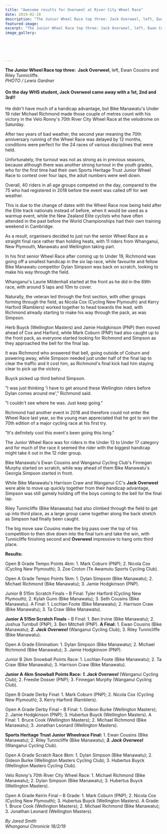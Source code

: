 ```yaml
---
title: "Awesome results for Overweel at River City Wheel Race"
date: 2019-02-18
description: "The Junior Wheel Race top three: Jack Overweel, left, Ewan Cousins and Riley Tunnicliffe..."
featured-image: 
excerpt: "The Junior Wheel Race top three: Jack Overweel, left, Ewan Cousins and Riley Tunnicliffe."
image_gallery:
    
    
    
    
    
---
```


<p class="element element-paragraph"><span><strong>The Junior Wheel Race top three:&nbsp; Jack Overweel</strong>, left, Ewan Cousins and Riley Tunnicliffe.&nbsp;<br /><em>PHOTO / Lewis Gardner</em> </span></p>
<h4 class="element element-paragraph"><span>On the day WHS student, Jack Overweel came away with a 1st, 2nd and 3rd!!</span></h4>
<p class="element element-paragraph">He didn't have much of a handicap advantage, but Bike Manawatu's Under 19 rider Michael Richmond made those couple of metres count with his victory in the Velo Ronny's 70th River City Wheel Race at the velodrome on Saturday.</p>
<p class="element element-paragraph">After two years of bad weather, the second year meaning the 70th anniversary running of the Wheel Race was delayed by 12 months, conditions were perfect for the 24 races of various disciplines that were held.</p>
<p class="element element-paragraph">Unfortunately, the turnout was not as strong as in previous seasons, because although there was another strong turnout in the youth grades, who for the first time had their own Sports Heritage Trust Junior Wheel Race to contest over four laps, the adult numbers were well down.</p>
<p class="element element-paragraph">Overall, 40 riders in all age groups competed on the day, compared to the 75 who had registered in 2018 before the event was called off for wet weather.</p>
<p class="element element-paragraph">This is due to the change of dates with the Wheel Race now being held after the Elite track nationals instead of before, when it would be used as a warmup event, while the New Zealand Elite cyclists who have often attended in the past before the World Championships had their own training weekend in Cambridge.</p>
<p class="element element-paragraph">As a result, organisers decided to just run the senior Wheel Race as a straight final race rather than holding heats, with 11 riders from Whanganui, New Plymouth, Manawatu and Wellington taking part.</p>
<p class="element element-paragraph">In his first senior Wheel Race after coming up to Under 19, Richmond was going off a smallest handicap in the six lap race, while favourite and fellow Bike Manawatu competitor Dylan Simpson was back on scratch, looking to make his way through the field.</p>
<p class="element element-paragraph">Whanganui's Laurie Mildenhall started at the front as he did in the 69th race, with around 5 laps and 10m to cover.</p>
<p class="element element-paragraph">Naturally, the veteran led through the first section, with other groups forming through the field, as Nicola Cox (Cycling New Plymouth) and Kerry Harford (Ramblers) worked together to head towards the lead, with Richmond already starting to make his way through the pack, as was Simpson.</p>
<p class="element element-paragraph">Herb Buyck (Wellington Masters) and Jamie Hodgkinson (PNP) then moved ahead of Cox and Harford, while Mark Coburn (PNP) had also caught up to the front pack, as everyone started looking for Richmond and Simpson as they approached the bell for the final lap.</p>
<p class="element element-paragraph">It was Richmond who answered that bell, going outside of Coburn and powering away, while Simpson needed just under half of the final lap to clear the traffic and it cost him, as Richmond's final kick had him staying clear to pick up the victory.</p>
<p class="element element-paragraph">Buyck picked up third behind Simpson.</p>
<p class="element element-paragraph">"I was just thinking 'I have to get around these Wellington riders before Dylan comes around me'," Richmond said.</p>
<p class="element element-paragraph">"I couldn't see where he was. Just keep going."</p>
<p class="element element-paragraph">Richmond had another event in 2018 and therefore could not enter the Wheel Race last year, so the young man appreciated that he got to win the 70th edition of a major cycling race at his first try.</p>
<p class="element element-paragraph">"It's definitely cool this event's been going this long."</p>
<p class="element element-paragraph">The Junior Wheel Race was for riders in the Under 13 to Under 17 category and for much of the race it seemed the rider with the biggest handicap might take it out in the 12 rider group.</p>
<p class="element element-paragraph">Bike Manawatu's Ewan Cousins and Wanganui Cycling Club's Finnegan Murphy started on scratch, while way ahead of them Bike Manawatu's Georgia Simpson started in front.</p>
<p class="element element-paragraph">While Bike Manawatu's Harrison Craw and Wanganui CC's <strong>Jack Overweel</strong> were able to move up quickly together from their handicap advantage, Simpson was still gamely holding off the boys coming to the bell for the final lap.</p>
<p class="element element-paragraph">Riley Tunnicliffe (Bike Manawatu) had also climbed through the field to get up into third place, as a large group came together along the back stretch as Simpson had finally been caught.</p>
<p class="element element-paragraph">The big move saw Cousins make the big pass over the top of his competition to then dive down into the final turn and take the win, with Tunnicliffe finishing second and <strong>Overweel</strong> impressive to hang onto third place.</p>
<p class="element element-paragraph"><strong>Results:</strong></p>
<p class="element element-paragraph">Open B Grade Tempo Points 4km: 1. Mark Coburn (PNP); 2. Nicola Cox (Cycling New Plymouth); 3. Zoe Croton (Te Awamutu Sports Cycling Club).</p>
<p class="element element-paragraph">Open A Grade Tempo Points 5km: 1. Dylan Simpson (Bike Manawatu); 2. Michael Richmond (Bike Manawatu); 3. Jamie Hodgkinson (PNP).</p>
<p class="element element-paragraph">Junior B 515m Scratch Finals &ndash; B Final: Tyler Harford (Cycling New Plymouth); 2. Kylah Gunn (Bike Manawatu); 3. Seth Cousins (Bike Manawatu). A Final: 1. Lochlan Foote (Bike Manawatu); 2. Harrison Craw (Bike Manawatu); 3. Ta Craw (Bike Manawatu).</p>
<p class="element element-paragraph"><strong>Junior A 515m Scratch Finals</strong> &ndash; B Final: 1. Ben Irvine (Bike Manawatu); 2. Joshua Turnbull (PNP); 3. Ben Mitchell (PNP). <strong>A Final:</strong> 1. Ewan Cousins (Bike Manawatu); <em><strong>2.</strong></em> <em><strong>Jack Overweel</strong></em> (Wanganui Cycling Club); 3. Riley Tunnicliffe (Bike Manawatu).</p>
<p class="element element-paragraph">Open A Grade Elimination: 1. Dylan Simpson (Bike Manawatu); 2. Michael Richmond (Bike Manawatu); 3. Jamie Hodgkinson (PNP).</p>
<p class="element element-paragraph">Junior B 2km Snowball Points Race: 1. Lochlan Foote (Bike Manawatu); 2. Ta Craw (Bike Manawatu); 3. Harrison Craw (Bike Manawatu).</p>
<p class="element element-paragraph"><strong>Junior A 4km Snowball Points Race:</strong><em> <strong>1. Jack Overweel</strong> </em>(Wanganui Cycling Club); 2. Freedie Dosser (PNP); 3. Finnegan Murphy (Wanganui Cycling Club).</p>
<p class="element element-paragraph">Open B Grade Derby Final: 1. Mark Coburn (PNP); 2. Nicola Cox (Cycling New Plymouth); 3. Kerry Harford (Ramblers).</p>
<p class="element element-paragraph">Open A Grade Derby Final &ndash; B Final: 1. Gideon Burke (Wellington Masters); 2. Jamie Hodgkinson (PNP); 3. Hubertus Buyck (Wellington Masters). A Final: 1. Bruce Cook (Wellington Masters); 2. Michael Richmond (Bike Manawatu); 3. Jonathan Leonard (Wellington Masters).</p>
<p class="element element-paragraph"><strong>Sports Heritage Trust Junior Wheelrace Final:</strong> 1. Ewan Cousins (Bike Manawatu); 2. Riley Tunnicliffe (Bike Manawatu);<em> <strong>3. Jack Overweel</strong> </em>(Wanganui Cycling Club).</p>
<p class="element element-paragraph">Open A Grade Scratch Race 8km: 1. Dylan Simpson (Bike Manawatu); 2. Gideon Burke (Wellington Masters Cycling Club); 3. Hubertus Buyck (Wellington Masters Cycling Club).</p>
<p class="element element-paragraph">Velo Ronny's 70th River City Wheel Race: 1. Michael Richmond (Bike Manawatu); 2. Dylan Simpson (Bike Manawatu); 3. Hubertus Buyck (Wellington Masters).</p>
<p class="element element-paragraph">Open A Grade Keirin Final &ndash; B Grade: 1. Mark Coburn (PNP); 2. Nicola Cox (Cycling New Plymouth); 3. Hubertus Buyck (Wellington Masters). A Grade: 1. Bruce Cook (Wellington Masters); 2. Michael Richmond (Bike Manawatu); 3. Jonathan Leonard (Wellington Masters).</p>
<p class="element element-paragraph"><em>By Jared Smith</em><br /><em>Whanganui Chronicle 18/2/19</em></p>

